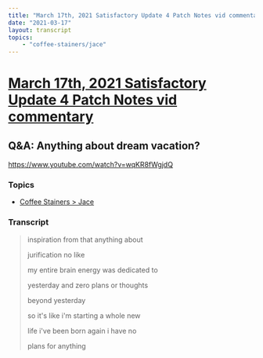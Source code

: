 ```yaml
---
title: "March 17th, 2021 Satisfactory Update 4 Patch Notes vid commentary Q&A: Anything about dream vacation?"
date: "2021-03-17"
layout: transcript
topics:
    - "coffee-stainers/jace"
---
```

# [March 17th, 2021 Satisfactory Update 4 Patch Notes vid commentary](../2021-03-17.md)
## Q&A: Anything about dream vacation?
https://www.youtube.com/watch?v=wqKR8fWgjdQ

### Topics
* [Coffee Stainers > Jace](../topics/coffee-stainers/jace.md)

### Transcript

> inspiration from that anything about
>
> jurification no like
>
> my entire brain energy was dedicated to
>
> yesterday and zero plans or thoughts
>
> beyond yesterday
>
> so it's like i'm starting a whole new
>
> life i've been born again i have no
>
> plans for anything
